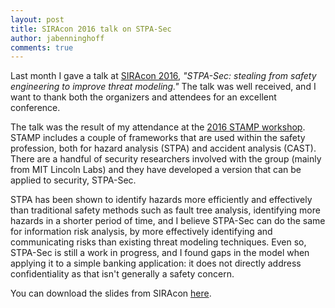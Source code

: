 ```yaml
---
layout: post
title: SIRAcon 2016 talk on STPA-Sec
author: jabenninghoff
comments: true
---
```

Last month I gave a talk at [SIRAcon 2016](https://siracon2016.busyconf.com/schedule), *"STPA-Sec: stealing from safety engineering to improve threat modeling."* The talk was well received, and I want to thank both the organizers and attendees for an excellent conference.

The talk was the result of my attendance at the [2016 STAMP workshop](https://psas.scripts.mit.edu/home/2016-stamp-workshop/). STAMP includes a couple of frameworks that are used within the safety profession, both for hazard analysis (STPA) and accident analysis (CAST). There are a handful of security researchers involved with the group (mainly from MIT Lincoln Labs) and they have developed a version that can be applied to security, STPA-Sec.

STPA has been shown to identify hazards more efficiently and effectively than traditional safety methods such as fault tree analysis, identifying more hazards in a shorter period of time, and I believe STPA-Sec can do the same for information risk analysis, by more effectively identifying and communicating risks than existing threat modeling techniques. Even so, STPA-Sec is still a work in progress, and I found gaps in the model when applying it to a simple banking application: it does not directly address confidentiality as that isn't generally a safety concern.

You can download the slides from SIRAcon [here](/public/siracon2016-benninghoff-stpa-sec.pdf).
